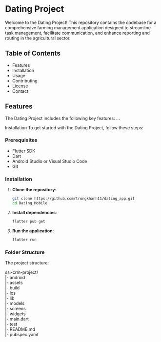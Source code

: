 # Dating Project

Welcome to the Dating Project! This repository contains the codebase for a comprehensive farming management application designed to streamline task management, facilitate communication, and enhance reporting and routing in the agricultural sector.

## Table of Contents

- Features
- Installation
- Usage
- Contributing
- License
- Contact

## Features

The Dating Project includes the following key features:
...

Installation
To get started with the Dating Project, follow these steps:

### Prerequisites

- Flutter SDK
- Dart
- Android Studio or Visual Studio Code
- Git

### Installation

1. **Clone the repository**:

   ```bash
   git clone https://github.com/trongkhanh11/dating_app.git
   cd Dating_Mobile
   ```

2. **Install dependencies**:

   ```bash
   flutter pub get
   ```

3. **Run the application**:
   ```bash
   flutter run
   ```

### Folder Structure

The project structure:

ssi-crm-project/<br>
|- android <br>
|- assets<br>
|- build<br>
|- ios<br>
|- lib<br>
|- models<br>
|- screens<br>
|- widgets<br>
|- main.dart<br>
|- test<br>
|- README.md<br>
|- pubspec.yaml<br>
